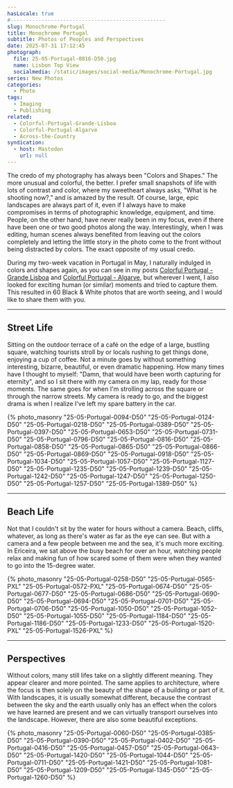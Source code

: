 ```yaml
---
hasLocale: true
#--------------------------------------------------
slug: Monochrome-Portugal
title: Monochrome Portugal
subtitle: Photos of Peoples and Perspectives
date: 2025-07-31 17:12:45
photograph:
  file: 25-05-Portugal-0816-D50.jpg
  name: Lisbon Top View
  socialmedia: /static/images/social-media/Monochrome-Portugal.jpg
series: New Photos
categories:
  - Photo
tags:
  - Imaging
  - Publishing
related:
  - Colorful-Portugal-Grande-Lisboa
  - Colorful-Portugal-Algarve
  - Across-the-Country
syndication:
  - host: Mastodon
    url: null
---
```


The credo of my photography has always been "Colors and Shapes." The more unusual and colorful, the better. I prefer small snapshots of life with lots of contrast and color, where my sweetheart always asks, "What is he shooting now?," and is amazed by the result. Of course, large, epic landscapes are always part of it, even if I always have to make compromises in terms of photographic knowledge, equipment, and time. People, on the other hand, have never really been in my focus, even if there have been one or two good photos along the way. Interestingly, when I was editing, human scenes always benefited from leaving out the colors completely and letting the little story in the photo come to the front without being distracted by colors. The exact opposite of my usual credo.

During my two-week vacation in Portugal in May, I naturally indulged in colors and shapes again, as you can see in my posts [Colorful Portugal - Grande Lisboa](/posts/Colorful-Portugal-Grande-Lisboa) and [Colorful Portugal - Algarve](/posts/Colorful-Portugal-Algarve), but wherever I went, I also looked for exciting human (or similar) moments and tried to capture them. This resulted in 60 Black & White photos that are worth seeing, and I would like to share them with you.

<!-- more -->

---

## Street Life

Sitting on the outdoor terrace of a café on the edge of a large, bustling square, watching tourists stroll by or locals rushing to get things done, enjoying a cup of coffee. Not a minute goes by without something interesting, bizarre, beautiful, or even dramatic happening. How many times have I thought to myself: "Damn, that would have been worth capturing for eternity", and so I sit there with my camera on my lap, ready for those moments. The same goes for when I'm strolling across the square or through the narrow streets. My camera is ready to go, and the biggest drama is when I realize I've left my spare battery in the car.

{% photo_masonry
"25-05-Portugal-0094-D50"
"25-05-Portugal-0124-D50"
"25-05-Portugal-0218-D50"
"25-05-Portugal-0389-D50"
"25-05-Portugal-0397-D50"
"25-05-Portugal-0653-D50"
"25-05-Portugal-0731-D50"
"25-05-Portugal-0796-D50"
"25-05-Portugal-0816-D50"
"25-05-Portugal-0858-D50"
"25-05-Portugal-0865-D50"
"25-05-Portugal-0866-D50"
"25-05-Portugal-0869-D50"
"25-05-Portugal-0918-D50"
"25-05-Portugal-1034-D50"
"25-05-Portugal-1057-D50"
"25-05-Portugal-1127-D50"
"25-05-Portugal-1235-D50"
"25-05-Portugal-1239-D50"
"25-05-Portugal-1242-D50"
"25-05-Portugal-1247-D50"
"25-05-Portugal-1250-D50"
"25-05-Portugal-1257-D50"
"25-05-Portugal-1389-D50"
%}

---

## Beach Life

Not that I couldn't sit by the water for hours without a camera. Beach, cliffs, whatever, as long as there's water as far as the eye can see. But with a camera and a few people between me and the sea, it's much more exciting. In Ericeira, we sat above the busy beach for over an hour, watching people relax and making fun of how scared some of them were when they wanted to go into the 15-degree water.

{% photo_masonry
"25-05-Portugal-0258-D50"
"25-05-Portugal-0565-PXL"
"25-05-Portugal-0572-PXL"
"25-05-Portugal-0674-D50"
"25-05-Portugal-0677-D50"
"25-05-Portugal-0686-D50"
"25-05-Portugal-0690-D50"
"25-05-Portugal-0694-D50"
"25-05-Portugal-0701-D50"
"25-05-Portugal-0706-D50"
"25-05-Portugal-1050-D50"
"25-05-Portugal-1052-D50"
"25-05-Portugal-1055-D50"
"25-05-Portugal-1184-D50"
"25-05-Portugal-1186-D50"
"25-05-Portugal-1233-D50"
"25-05-Portugal-1520-PXL"
"25-05-Portugal-1526-PXL"
%}

---

## Perspectives

Without colors, many still lifes take on a slightly different meaning. They appear clearer and more pointed. The same applies to architecture, where the focus is then solely on the beauty of the shape of a building or part of it. With landscapes, it is usually somewhat different, because the contrast between the sky and the earth usually only has an effect when the colors we have learned are present and we can virtually transport ourselves into the landscape. However, there are also some beautiful exceptions.

{% photo_masonry
"25-05-Portugal-0060-D50"
"25-05-Portugal-0385-D50"
"25-05-Portugal-0390-D50"
"25-05-Portugal-0402-D50"
"25-05-Portugal-0416-D50"
"25-05-Portugal-0457-D50"
"25-05-Portugal-0643-D50"
"25-05-Portugal-1420-D50"
"25-05-Portugal-1044-D50"
"25-05-Portugal-0711-D50"
"25-05-Portugal-1421-D50"
"25-05-Portugal-1081-D50"
"25-05-Portugal-1209-D50"
"25-05-Portugal-1345-D50"
"25-05-Portugal-1260-D50"
%}
